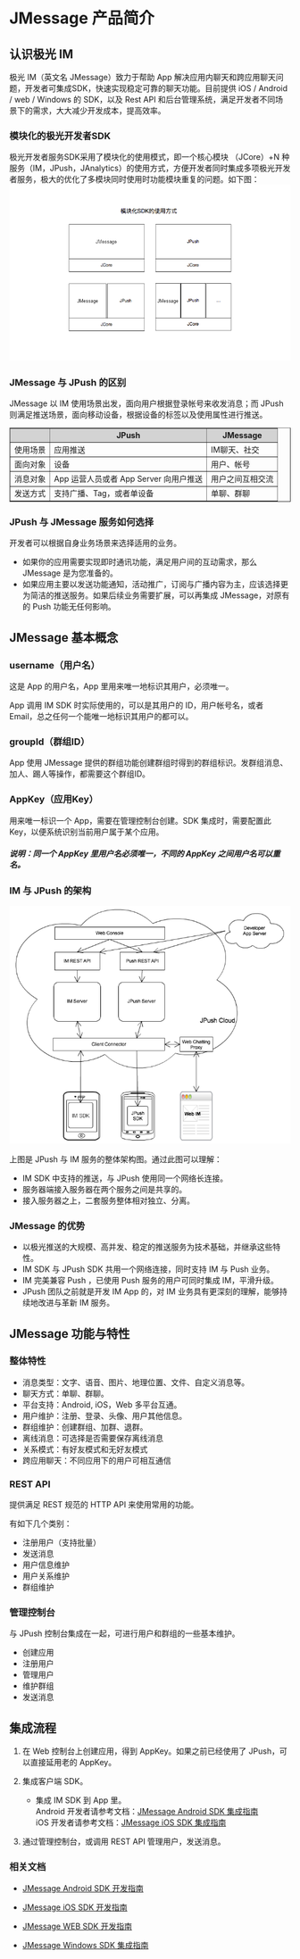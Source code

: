 # JMessage 产品简介

## 认识极光 IM


极光 IM（英文名 JMessage）致力于帮助 App 解决应用内聊天和跨应用聊天问题，开发者可集成SDK，快速实现稳定可靠的聊天功能。目前提供 iOS / Android / web  / Windows 的 SDK，以及 Rest API 和后台管理系统，满足开发者不同场景下的需求，大大减少开发成本，提高效率。


### 模块化的极光开发者SDK

极光开发者服务SDK采用了模块化的使用模式，即一个核心模块 （JCore）+N 种服务（IM，JPush，JAnalytics）的使用方式，方便开发者同时集成多项极光开发者服务，极大的优化了多模块同时使用时功能模块重复的问题。如下图：
![jiguang](../image/sdk_model.png)


### JMessage 与 JPush 的区别

JMessage 以 IM 使用场景出发，面向用户根据登录帐号来收发消息；而 JPush 则满足推送场景，面向移动设备，根据设备的标签以及使用属性进行推送。

<div class="table-d" align="center" >
  <table border="1" width="100%">
   <thead>
    <tr  bgcolor="#D3D3D3" >
      <th > </th>
      <th >JPush</th>
      <th >JMessage</th>
    </tr>
   </thead>
   <tbody>
    <tr>
      <td>使用场景</td>
      <td>应用推送</td>
      <td>IM聊天、社交 </td>
    </tr>
    <tr >
      <td>面向对象</td>
      <td>设备</td>
      <td>用户、帐号</td>
    </tr>
    <tr >
      <td>消息对象</td>
      <td>App 运营人员或者 App Server 向用户推送</td>
      <td>用户之间互相交流</td>
    </tr>
    <tr >
      <td>发送方式</td>
      <td>支持广播、Tag，或者单设备 </td>
      <td>单聊、群聊 </td>
    </tr>
  </table>
</div>

 

### JPush 与 JMessage 服务如何选择

开发者可以根据自身业务场景来选择适用的业务。

* 如果你的应用需要实现即时通讯功能，满足用户间的互动需求，那么 JMessage 是为您准备的。
* 如果应用主要以发送功能通知，活动推广，订阅与广播内容为主，应该选择更为简洁的推送服务。如果后续业务需要扩展，可以再集成 JMessage，对原有的 Push 功能无任何影响。


## JMessage 基本概念

### username（用户名）

这是 App 的用户名，App 里用来唯一地标识其用户，必须唯一。

App 调用 IM SDK 时实际使用的，可以是其用户的 ID，用户帐号名，或者 Email，总之任何一个能唯一地标识其用户的都可以。

### groupId（群组ID）

App 使用 JMessage 提供的群组功能创建群组时得到的群组标识。发群组消息、加人、踢人等操作，都需要这个群组ID。

### AppKey（应用Key）

用来唯一标识一个 App，需要在管理控制台创建。SDK 集成时，需要配置此 Key，以便系统识别当前用户属于某个应用。

##### 说明：同一个 AppKey 里用户名必须唯一，不同的 AppKey 之间用户名可以重名。



### IM 与 JPush 的架构

![jpush_im_architecture](../image/jmessage_architecture.png)

上图是 JPush 与 IM 服务的整体架构图。通过此图可以理解：

+ IM SDK 中支持的推送，与 JPush 使用同一个网络长连接。
+ 服务器端接入服务器在两个服务之间是共享的。
+ 接入服务器之上，二套服务整体相对独立、分离。

### JMessage 的优势

+ 以极光推送的大规模、高并发、稳定的推送服务为技术基础，并继承这些特性。
+ IM SDK 与 JPush SDK 共用一个网络连接，同时支持 IM 与 Push 业务。
+ IM 完美兼容 Push ，已使用 Push 服务的用户可同时集成 IM，平滑升级。
+ JPush 团队之前就是开发 IM App 的，对 IM 业务具有更深刻的理解，能够持续地改进与革新 IM 服务。


## JMessage 功能与特性

### 整体特性

+ 消息类型：文字、语音、图片、地理位置、文件、自定义消息等。
+ 聊天方式：单聊、群聊。
+ 平台支持：Android, iOS，Web 多平台互通。
+ 用户维护：注册、登录、头像、用户其他信息。
+ 群组维护：创建群组、加群、退群。
+ 离线消息：可选择是否需要保存离线消息
+ 关系模式：有好友模式和无好友模式
+ 跨应用聊天：不同应用下的用户可相互通信



### REST API

提供满足 REST 规范的 HTTP API 来使用常用的功能。

有如下几个类别：

+ 注册用户（支持批量）
+ 发送消息
+ 用户信息维护
+ 用户关系维护
+ 群组维护

### 管理控制台

与 JPush 控制台集成在一起，可进行用户和群组的一些基本维护。

+ 创建应用
+ 注册用户
+ 管理用户
+ 维护群组
+ 发送消息


## 集成流程

1. 在 Web 控制台上创建应用，得到 AppKey。如果之前已经使用了 JPush，可以直接延用老的 AppKey。
2. 集成客户端 SDK。
	+ 集成 IM SDK 到 App 里。      
	  Android 开发者请参考文档：[JMessage Android SDK 集成指南](https://docs.jiguang.cn/jmessage/client/jmessage_android_guide/)  
	  iOS 开发者请参考文档：[JMessage iOS SDK 集成指南](https://docs.jiguang.cn/jmessage/client/jmessage_ios_guide/)
      
3. 通过管理控制台，或调用 REST API 管理用户，发送消息。



### 相关文档

+ [JMessage Android SDK 开发指南](../client/im_sdk_android/)
+ [JMessage iOS SDK 开发指南](../client/im_sdk_ios/)
+ [JMessage WEB SDK 开发指南](https://docs.jiguang.cn/jmessage/client/im_sdk_js/)
+ [JMessage Windows SDK 集成指南](https://docs.jiguang.cn/jmessage/client/im_sdk_win/)



  [1]: ./images/1474528956596.jpg "1474528956596.jpg"

